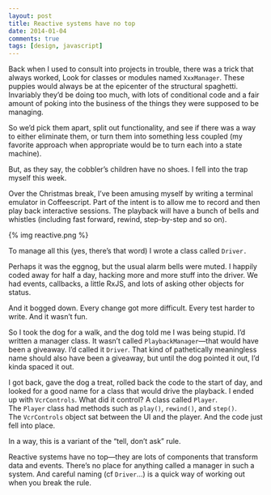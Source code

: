 ```yaml
---
layout: post
title: Reactive systems have no top
date: 2014-01-04
comments: true
tags: [design, javascript]
---
```


Back when I used to consult into projects in trouble, there was a
trick that always worked, Look for classes or modules
named `XxxManager`. These puppies would always be at the epicenter of
the structural spaghetti. Invariably they’d be doing too much, with
lots of conditional code and a fair amount of poking into the business
of the things they were supposed to be managing.

So we’d pick them apart, split out functionality, and see if there was
a way to either eliminate them, or turn them into something less
coupled (my favorite approach when appropriate would be to turn each
into a state machine).

But, as they say, the cobbler’s children have no shoes. I fell into
the trap myself this week.

Over the Christmas break, I’ve been amusing myself by writing a
terminal emulator in Coffeescript. Part of the intent is to allow me
to record and then play back interactive sessions. The playback will
have a bunch of bells and whistles (including fast forward, rewind,
step-by-step and so on).

{% img reactive.png %}

To manage all this (yes, there’s that word) I wrote a class
called `Driver.`

Perhaps it was the eggnog, but the usual alarm bells were muted. I
happily coded away for half a day, hacking more and more stuff into
the driver. We had events, callbacks, a little RxJS, and lots of
asking other objects for status.

And it bogged down. Every change got more difficult. Every test harder
to write. And it wasn’t fun.

So I took the dog for a walk, and the dog told me I was being
stupid. I’d written a manager class. It wasn’t
called `PlaybackManager`—that would have been a giveaway. I’d called
it `Driver`. That kind of pathetically meaningless name should also
have been a giveaway, but until the dog pointed it out, I’d kinda
spaced it out.

I got back, gave the dog a treat, rolled back the code to the start of
day, and looked for a good name for a class that would drive the
playback. I ended up with `VcrControls`. What did it control? A class
called `Player`. The `Player` class had methods such
as `play()`, `rewind()`, and `step()`. The `VcrControls` object sat
between the UI and the player. And the code just fell into place.

In a way, this is a variant of the “tell, don’t ask” rule. 

Reactive systems have no top—they are lots of components that
transform data and events. There’s no place for anything called a
manager in such a system. And careful naming (cf `Driver`…) is a quick
way of working out when you break the rule.

